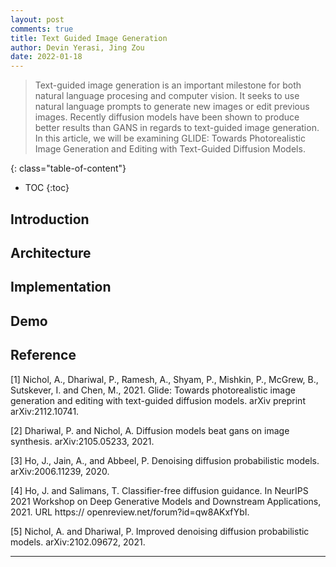 ```yaml
---
layout: post
comments: true
title: Text Guided Image Generation
author: Devin Yerasi, Jing Zou
date: 2022-01-18
---
```



> Text-guided image generation is an important milestone for both natural language procesing and computer vision. It seeks to use natural language prompts to generate new images or edit previous images. Recently diffusion models have been shown to produce better results than GANS in regards to text-guided image generation. In this article, we will be examining GLIDE: Towards Photorealistic Image Generation and Editing with Text-Guided Diffusion Models.

<!--more-->

{: class="table-of-content"}
* TOC
{:toc}


## Introduction


## Architecture

## Implementation

## Demo

<!--Your survey starts here. You can refer to the [source code](https://github.com/lilianweng/lil-log/tree/master/_posts) of [lil's blogs](https://lilianweng.github.io/lil-log/) for article structure ideas or Markdown syntax. We've provided a [sample post](https://ucladeepvision.github.io/CS188-Projects-2022Winter/2017/06/21/an-overview-of-deep-learning.html) from Lilian Weng and you can find the source code [here](https://raw.githubusercontent.com/UCLAdeepvision/CS188-Projects-2022Winter/main/_posts/2017-06-21-an-overview-of-deep-learning.md)-->

<!--
## Basic Syntax
### Image
Please create a folder with the name of your team id under /assets/images/, put all your images into the folder and reference the images in your main content.

You can add an image to your survey like this:
![YOLO]({{ '/assets/images/UCLAdeepvision/object_detection.png' | relative_url }})
{: style="width: 400px; max-width: 100%;"}
*Fig 1. YOLO: An object detection method in computer vision* [1].

Please cite the image if it is taken from other people's work.


### Table
Here is an example for creating tables, including alignment syntax.

|             | column 1    |  column 2     |
| :---        |    :----:   |          ---: |
| row1        | Text        | Text          |
| row2        | Text        | Text          |



### Code Block
```
# This is a sample code block
import torch
print (torch.__version__)
```


### Formula
Please use latex to generate formulas, such as:

$$
\tilde{\mathbf{z}}^{(t)}_i = \frac{\alpha \tilde{\mathbf{z}}^{(t-1)}_i + (1-\alpha) \mathbf{z}_i}{1-\alpha^t}
$$

or you can write in-text formula $$y = wx + b$$.

### More Markdown Syntax
You can find more Markdown syntax at [this page](https://www.markdownguide.org/basic-syntax/).
-->
## Reference

[1] Nichol, A., Dhariwal, P., Ramesh, A., Shyam, P., Mishkin, P., McGrew, B., Sutskever, I. and Chen, M., 2021. Glide: Towards photorealistic image generation and editing with text-guided diffusion models. arXiv preprint arXiv:2112.10741.

[2] Dhariwal, P. and Nichol, A. Diffusion models beat gans on
image synthesis. arXiv:2105.05233, 2021.

[3] Ho, J., Jain, A., and Abbeel, P. Denoising diffusion probabilistic models. arXiv:2006.11239, 2020.

[4] Ho, J. and Salimans, T. Classifier-free diffusion guidance.
In NeurIPS 2021 Workshop on Deep Generative Models
and Downstream Applications, 2021. URL https://
openreview.net/forum?id=qw8AKxfYbI.

[5] Nichol, A. and Dhariwal, P. Improved denoising diffusion
probabilistic models. arXiv:2102.09672, 2021.

---
